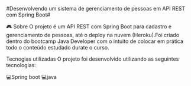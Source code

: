 #Desenvolvendo um sistema de gerenciamento de pessoas em API REST com Spring Boot#

 🎮️ Sobre
O projeto é um API REST com Spring Boot para cadastro e gerenciamento de  pessoas, até o deploy na nuvem (Heroku).Foi criado dentro do bootcamp Java Developer com o intuito de colocar em prática todo o conteúdo estudado durate o curso.

 Tecnogias utilizadas
O projeto foi desenvolvido utilizando as seguintes tecnologias:

💻️Spring boot 💻️java 


